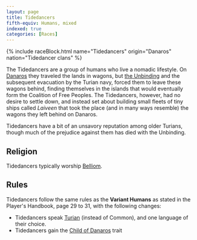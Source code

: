 ```yaml
---
layout: page
title: Tidedancers
fifth-equiv: Humans, mixed
indexed: true
categories: [Races]
---
```


{% include raceBlock.html name="Tidedancers" origin="Danaros" nation="Tidedancer clans"  %}

The Tidedancers are a group of humans who live a nomadic lifestyle. On [Danaros](/locations/danaros) they traveled the lands in wagons, but [the Unbinding](/history/the-unbinding) and the subsequent evacuation by the Turian navy, forced them to leave these wagons behind, finding themselves in the islands that would eventually form the Coalition of Free Peoples. The Tidedancers, however, had no desire to settle down, and instead set about building small fleets of tiny ships called _Laiveen_ that took the place (and in many ways resemble) the wagons they left behind on Danaros.

Tidedancers have a bit of an unsavory reputation among older Turians, though much of the prejudice against them has died with the Unbinding.

## Religion

Tidedancers typically worship [Belliom](/pantheons/the_unscathed).

## Rules

Tidedancers follow the same rules as the **Variant Humans** as stated in the Player's Handbook, page 29 to 31, with the following changes:

- Tidedancers speak [Turian](/general/languages) (instead of Common), and one language of their choice.
- Tidedancers gain the [Child of Danaros](/rules/child_of_danaros) trait
